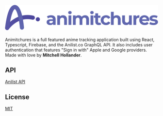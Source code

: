 ![og](https://github.com/Mitchures/animitchures/blob/master/src/images/animitchures-logo-with-text.png "Animitchures Logo")
---
Animitchures is a full featured anime tracking application built using React, Typescript, Firebase, and the Anilist.co GraphQL API. It also includes user authentication that features "Sign in with" Apple and Google providers. Made with love by **Mitchell Hollander**.

## API
[Anilist API](https://github.com/AniList/ApiV2-GraphQL-Docs)

## License
[MIT](https://choosealicense.com/licenses/mit/)